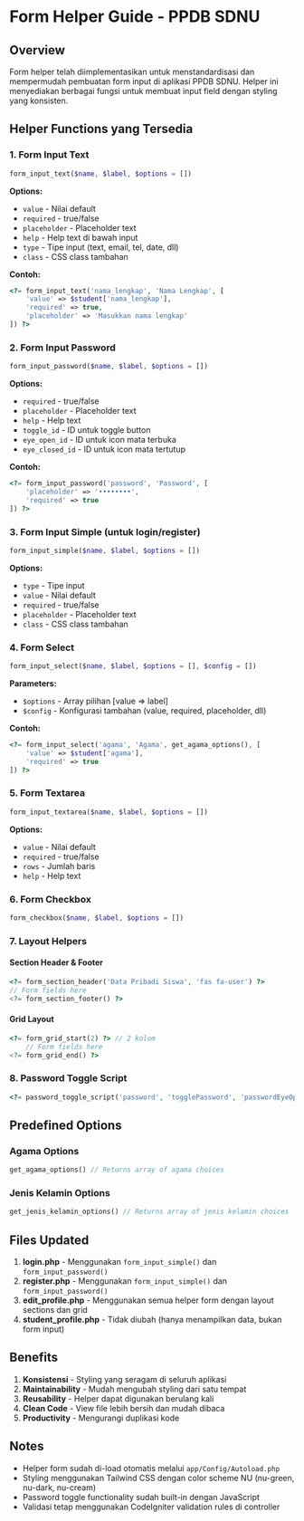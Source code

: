 # Form Helper Guide - PPDB SDNU

## Overview
Form helper telah diimplementasikan untuk menstandardisasi dan mempermudah pembuatan form input di aplikasi PPDB SDNU. Helper ini menyediakan berbagai fungsi untuk membuat input field dengan styling yang konsisten.

## Helper Functions yang Tersedia

### 1. Form Input Text
```php
form_input_text($name, $label, $options = [])
```
**Options:**
- `value` - Nilai default
- `required` - true/false
- `placeholder` - Placeholder text
- `help` - Help text di bawah input
- `type` - Tipe input (text, email, tel, date, dll)
- `class` - CSS class tambahan

**Contoh:**
```php
<?= form_input_text('nama_lengkap', 'Nama Lengkap', [
    'value' => $student['nama_lengkap'],
    'required' => true,
    'placeholder' => 'Masukkan nama lengkap'
]) ?>
```

### 2. Form Input Password
```php
form_input_password($name, $label, $options = [])
```
**Options:**
- `required` - true/false
- `placeholder` - Placeholder text
- `help` - Help text
- `toggle_id` - ID untuk toggle button
- `eye_open_id` - ID untuk icon mata terbuka
- `eye_closed_id` - ID untuk icon mata tertutup

**Contoh:**
```php
<?= form_input_password('password', 'Password', [
    'placeholder' => '••••••••',
    'required' => true
]) ?>
```

### 3. Form Input Simple (untuk login/register)
```php
form_input_simple($name, $label, $options = [])
```
**Options:**
- `type` - Tipe input
- `value` - Nilai default
- `required` - true/false
- `placeholder` - Placeholder text
- `class` - CSS class tambahan

### 4. Form Select
```php
form_input_select($name, $label, $options = [], $config = [])
```
**Parameters:**
- `$options` - Array pilihan [value => label]
- `$config` - Konfigurasi tambahan (value, required, placeholder, dll)

**Contoh:**
```php
<?= form_input_select('agama', 'Agama', get_agama_options(), [
    'value' => $student['agama'],
    'required' => true
]) ?>
```

### 5. Form Textarea
```php
form_input_textarea($name, $label, $options = [])
```
**Options:**
- `value` - Nilai default
- `required` - true/false
- `rows` - Jumlah baris
- `help` - Help text

### 6. Form Checkbox
```php
form_checkbox($name, $label, $options = [])
```

### 7. Layout Helpers

#### Section Header & Footer
```php
<?= form_section_header('Data Pribadi Siswa', 'fas fa-user') ?>
// Form fields here
<?= form_section_footer() ?>
```

#### Grid Layout
```php
<?= form_grid_start(2) ?> // 2 kolom
    // Form fields here
<?= form_grid_end() ?>
```

### 8. Password Toggle Script
```php
<?= password_toggle_script('password', 'togglePassword', 'passwordEyeOpen', 'passwordEyeClosed') ?>
```

## Predefined Options

### Agama Options
```php
get_agama_options() // Returns array of agama choices
```

### Jenis Kelamin Options
```php
get_jenis_kelamin_options() // Returns array of jenis kelamin choices
```

## Files Updated

1. **login.php** - Menggunakan `form_input_simple()` dan `form_input_password()`
2. **register.php** - Menggunakan `form_input_simple()` dan `form_input_password()`
3. **edit_profile.php** - Menggunakan semua helper form dengan layout sections dan grid
4. **student_profile.php** - Tidak diubah (hanya menampilkan data, bukan form input)

## Benefits

1. **Konsistensi** - Styling yang seragam di seluruh aplikasi
2. **Maintainability** - Mudah mengubah styling dari satu tempat
3. **Reusability** - Helper dapat digunakan berulang kali
4. **Clean Code** - View file lebih bersih dan mudah dibaca
5. **Productivity** - Mengurangi duplikasi kode

## Notes

- Helper form sudah di-load otomatis melalui `app/Config/Autoload.php`
- Styling menggunakan Tailwind CSS dengan color scheme NU (nu-green, nu-dark, nu-cream)
- Password toggle functionality sudah built-in dengan JavaScript
- Validasi tetap menggunakan CodeIgniter validation rules di controller